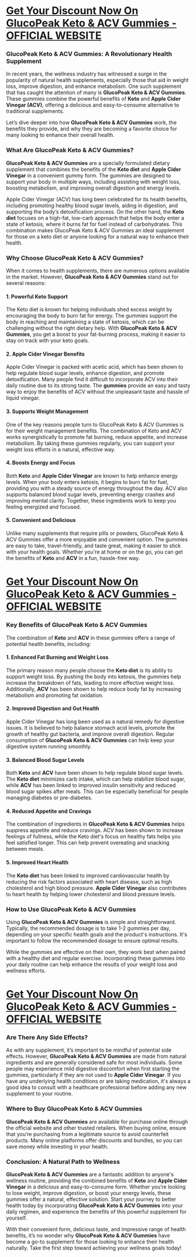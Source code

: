 <h1 class="heading-element" dir="auto" tabindex="-1"><a href="https://realprimeshop.com/order-glucopeak"><strong>Get Your Discount Now On GlucoPeak Keto &amp; ACV Gummies - OFFICIAL WEBSITE<br /></strong></a></h1>
<h3 class="heading-element" dir="auto" tabindex="-1">GlucoPeak Keto &amp; ACV Gummies: A Revolutionary Health Supplement</h3>
<p>In recent years, the wellness industry has witnessed a surge in the popularity of natural health supplements, especially those that aid in weight loss, improve digestion, and enhance metabolism. One such supplement that has caught the attention of many is <strong>GlucoPeak Keto &amp; ACV Gummies</strong>. These gummies combine the powerful benefits of <strong>Keto</strong> and <strong>Apple Cider Vinegar (ACV)</strong>, offering a delicious and easy-to-consume alternative to traditional supplements.</p>
<p>Let&rsquo;s dive deeper into how <strong>GlucoPeak Keto &amp; ACV Gummies</strong> work, the benefits they provide, and why they are becoming a favorite choice for many looking to enhance their overall health.</p>
<h3>What Are GlucoPeak Keto &amp; ACV Gummies?</h3>
<p><strong>GlucoPeak Keto &amp; ACV Gummies</strong> are a specially formulated dietary supplement that combines the benefits of the <strong>Keto diet</strong> and <strong>Apple Cider Vinegar</strong> in a convenient gummy form. The gummies are designed to support your body in multiple ways, including assisting with weight loss, boosting metabolism, and improving overall digestion and energy levels.</p>
<p>Apple Cider Vinegar (ACV) has long been celebrated for its health benefits, including promoting healthy blood sugar levels, aiding in digestion, and supporting the body&rsquo;s detoxification process. On the other hand, the <strong>Keto diet</strong> focuses on a high-fat, low-carb approach that helps the body enter a state of ketosis, where it burns fat for fuel instead of carbohydrates. This combination makes GlucoPeak Keto &amp; ACV Gummies an ideal supplement for those on a keto diet or anyone looking for a natural way to enhance their health.</p>
<h3>Why Choose GlucoPeak Keto &amp; ACV Gummies?</h3>
<p>When it comes to health supplements, there are numerous options available in the market. However, <strong>GlucoPeak Keto &amp; ACV Gummies</strong> stand out for several reasons:</p>
<h4>1. <strong>Powerful Keto Support</strong></h4>
<p>The Keto diet is known for helping individuals shed excess weight by encouraging the body to burn fat for energy. The gummies support the body in reaching and maintaining a state of ketosis, which can be challenging without the right dietary help. With <strong>GlucoPeak Keto &amp; ACV Gummies</strong>, you get a boost to your fat-burning process, making it easier to stay on track with your keto goals.</p>
<h4>2. <strong>Apple Cider Vinegar Benefits</strong></h4>
<p>Apple Cider Vinegar is packed with acetic acid, which has been shown to help regulate blood sugar levels, enhance digestion, and promote detoxification. Many people find it difficult to incorporate ACV into their daily routine due to its strong taste. The <strong>gummies</strong> provide an easy and tasty way to enjoy the benefits of ACV without the unpleasant taste and hassle of liquid vinegar.</p>
<h4>3. <strong>Supports Weight Management</strong></h4>
<p>One of the key reasons people turn to GlucoPeak Keto &amp; ACV Gummies is for their weight management benefits. The combination of Keto and ACV works synergistically to promote fat burning, reduce appetite, and increase metabolism. By taking these gummies regularly, you can support your weight loss efforts in a natural, effective way.</p>
<h4>4. <strong>Boosts Energy and Focus</strong></h4>
<p>Both <strong>Keto</strong> and <strong>Apple Cider Vinegar</strong> are known to help enhance energy levels. When your body enters ketosis, it begins to burn fat for fuel, providing you with a steady source of energy throughout the day. ACV also supports balanced blood sugar levels, preventing energy crashes and improving mental clarity. Together, these ingredients work to keep you feeling energized and focused.</p>
<h4>5. <strong>Convenient and Delicious</strong></h4>
<p>Unlike many supplements that require pills or powders, GlucoPeak Keto &amp; ACV Gummies offer a more enjoyable and convenient option. The gummies are easy to take, travel-friendly, and taste great, making it easier to stick with your health goals. Whether you're at home or on the go, you can get the benefits of <strong>Keto</strong> and <strong>ACV</strong> in a fun, hassle-free way.</p>
<h1 class="heading-element" dir="auto" tabindex="-1"><a href="https://realprimeshop.com/order-glucopeak"><strong>Get Your Discount Now On GlucoPeak Keto &amp; ACV Gummies - OFFICIAL WEBSITE<br /></strong></a></h1>
<h3>Key Benefits of GlucoPeak Keto &amp; ACV Gummies</h3>
<p>The combination of <strong>Keto</strong> and <strong>ACV</strong> in these gummies offers a range of potential health benefits, including:</p>
<h4>1. <strong>Enhanced Fat Burning and Weight Loss</strong></h4>
<p>The primary reason many people choose the <strong>Keto diet</strong> is its ability to support weight loss. By pushing the body into ketosis, the gummies help increase the breakdown of fats, leading to more effective weight loss. Additionally, <strong>ACV</strong> has been shown to help reduce body fat by increasing metabolism and promoting fat oxidation.</p>
<h4>2. <strong>Improved Digestion and Gut Health</strong></h4>
<p>Apple Cider Vinegar has long been used as a natural remedy for digestive issues. It is believed to help balance stomach acid levels, promote the growth of healthy gut bacteria, and improve overall digestion. Regular consumption of <strong>GlucoPeak Keto &amp; ACV Gummies</strong> can help keep your digestive system running smoothly.</p>
<h4>3. <strong>Balanced Blood Sugar Levels</strong></h4>
<p>Both <strong>Keto</strong> and <strong>ACV</strong> have been shown to help regulate blood sugar levels. The <strong>Keto diet</strong> minimizes carb intake, which can help stabilize blood sugar, while <strong>ACV</strong> has been linked to improved insulin sensitivity and reduced blood sugar spikes after meals. This can be especially beneficial for people managing diabetes or pre-diabetes.</p>
<h4>4. <strong>Reduced Appetite and Cravings</strong></h4>
<p>The combination of ingredients in <strong>GlucoPeak Keto &amp; ACV Gummies</strong> helps suppress appetite and reduce cravings. ACV has been shown to increase feelings of fullness, while the Keto diet's focus on healthy fats helps you feel satisfied longer. This can help prevent overeating and snacking between meals.</p>
<h4>5. <strong>Improved Heart Health</strong></h4>
<p>The <strong>Keto diet</strong> has been linked to improved cardiovascular health by reducing the risk factors associated with heart disease, such as high cholesterol and high blood pressure. <strong>Apple Cider Vinegar</strong> also contributes to heart health by helping lower cholesterol and blood pressure levels.</p>
<h3>How to Use GlucoPeak Keto &amp; ACV Gummies</h3>
<p>Using <strong>GlucoPeak Keto &amp; ACV Gummies</strong> is simple and straightforward. Typically, the recommended dosage is to take 1-2 gummies per day, depending on your specific health goals and the product's instructions. It's important to follow the recommended dosage to ensure optimal results.</p>
<p>While the gummies are effective on their own, they work best when paired with a healthy diet and regular exercise. Incorporating these gummies into your daily routine can help enhance the results of your weight loss and wellness efforts.</p>
<h1 class="heading-element" dir="auto" tabindex="-1"><a href="https://realprimeshop.com/order-glucopeak"><strong>Get Your Discount Now On GlucoPeak Keto &amp; ACV Gummies - OFFICIAL WEBSITE<br /></strong></a></h1>
<h3>Are There Any Side Effects?</h3>
<p>As with any supplement, it&rsquo;s important to be mindful of potential side effects. However, <strong>GlucoPeak Keto &amp; ACV Gummies</strong> are made from natural ingredients and are generally considered safe for most individuals. Some people may experience mild digestive discomfort when first starting the gummies, particularly if they are not used to <strong>Apple Cider Vinegar</strong>. If you have any underlying health conditions or are taking medication, it's always a good idea to consult with a healthcare professional before adding any new supplement to your routine.</p>
<h3>Where to Buy GlucoPeak Keto &amp; ACV Gummies</h3>
<p><strong>GlucoPeak Keto &amp; ACV Gummies</strong> are available for purchase online through the official website and other trusted retailers. When buying online, ensure that you&rsquo;re purchasing from a legitimate source to avoid counterfeit products. Many online platforms offer discounts and bundles, so you can save money while investing in your health.</p>
<h3>Conclusion: A Natural Path to Wellness</h3>
<p><strong>GlucoPeak Keto &amp; ACV Gummies</strong> are a fantastic addition to anyone's wellness routine, providing the combined benefits of <strong>Keto</strong> and <strong>Apple Cider Vinegar</strong> in a delicious and easy-to-consume form. Whether you&rsquo;re looking to lose weight, improve digestion, or boost your energy levels, these gummies offer a natural, effective solution. Start your journey to better health today by incorporating <strong>GlucoPeak Keto &amp; ACV Gummies</strong> into your daily regimen, and experience the benefits of this powerful supplement for yourself.</p>
<p>With their convenient form, delicious taste, and impressive range of health benefits, it&rsquo;s no wonder why <strong>GlucoPeak Keto &amp; ACV Gummies</strong> have become a go-to supplement for those looking to enhance their health naturally. Take the first step toward achieving your wellness goals today!</p>
